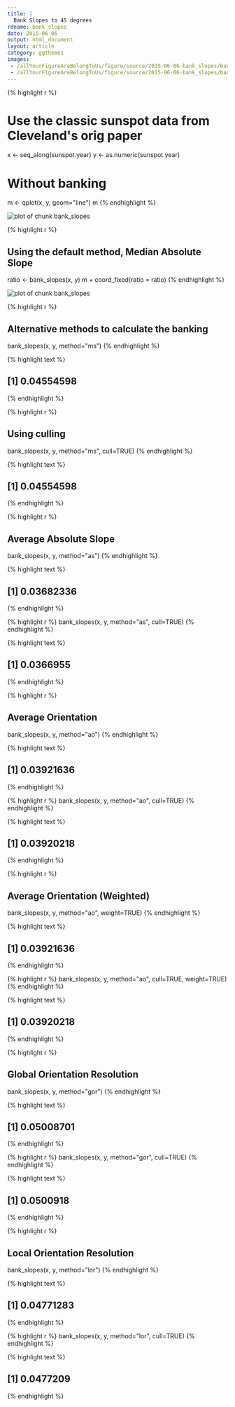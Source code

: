 ```yaml
---
title: |
  Bank Slopes to 45 degrees
rdname: bank_slopes
date: 2015-06-06
output: html_document
layout: article
category: ggthemes
images:
 - /allYourFigureAreBelongToUs/figure/source/2015-06-06-bank_slopes/bank_slopes-1.png
 - /allYourFigureAreBelongToUs/figure/source/2015-06-06-bank_slopes/bank_slopes-2.png
---
```





{% highlight r %}
# Use the classic sunspot data from Cleveland's orig paper
x <- seq_along(sunspot.year)
y <- as.numeric(sunspot.year)
# Without banking
m <- qplot(x, y, geom="line")
m
{% endhighlight %}

![plot of chunk bank_slopes](/allYourFigureAreBelongToUs/figure/source/2015-06-06-bank_slopes/bank_slopes-1.png) 

{% highlight r %}
## Using the default method, Median Absolute Slope
ratio <- bank_slopes(x, y)
m + coord_fixed(ratio = ratio)
{% endhighlight %}

![plot of chunk bank_slopes](/allYourFigureAreBelongToUs/figure/source/2015-06-06-bank_slopes/bank_slopes-2.png) 

{% highlight r %}
## Alternative methods to calculate the banking
bank_slopes(x, y, method="ms")
{% endhighlight %}



{% highlight text %}
## [1] 0.04554598
{% endhighlight %}



{% highlight r %}
## Using culling
bank_slopes(x, y, method="ms", cull=TRUE)
{% endhighlight %}



{% highlight text %}
## [1] 0.04554598
{% endhighlight %}



{% highlight r %}
## Average Absolute Slope
bank_slopes(x, y, method="as")
{% endhighlight %}



{% highlight text %}
## [1] 0.03682336
{% endhighlight %}



{% highlight r %}
bank_slopes(x, y, method="as", cull=TRUE)
{% endhighlight %}



{% highlight text %}
## [1] 0.0366955
{% endhighlight %}



{% highlight r %}
## Average Orientation
bank_slopes(x, y, method="ao")
{% endhighlight %}



{% highlight text %}
## [1] 0.03921636
{% endhighlight %}



{% highlight r %}
bank_slopes(x, y, method="ao", cull=TRUE)
{% endhighlight %}



{% highlight text %}
## [1] 0.03920218
{% endhighlight %}



{% highlight r %}
## Average Orientation (Weighted)
bank_slopes(x, y, method="ao", weight=TRUE)
{% endhighlight %}



{% highlight text %}
## [1] 0.03921636
{% endhighlight %}



{% highlight r %}
bank_slopes(x, y, method="ao", cull=TRUE, weight=TRUE)
{% endhighlight %}



{% highlight text %}
## [1] 0.03920218
{% endhighlight %}



{% highlight r %}
## Global Orientation Resolution
bank_slopes(x, y, method="gor")
{% endhighlight %}



{% highlight text %}
## [1] 0.05008701
{% endhighlight %}



{% highlight r %}
bank_slopes(x, y, method="gor", cull=TRUE)
{% endhighlight %}



{% highlight text %}
## [1] 0.0500918
{% endhighlight %}



{% highlight r %}
## Local Orientation Resolution
bank_slopes(x, y, method="lor")
{% endhighlight %}



{% highlight text %}
## [1] 0.04771283
{% endhighlight %}



{% highlight r %}
bank_slopes(x, y, method="lor", cull=TRUE)
{% endhighlight %}



{% highlight text %}
## [1] 0.0477209
{% endhighlight %}